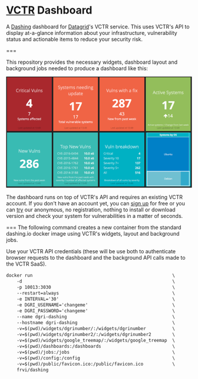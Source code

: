 # [VCTR](http://datagridsys.com/vctr/) Dashboard

A [Dashing](http://dashing.io) dashboard for [Datagrid](http://datagridsys.com/)'s VCTR service. This uses VCTR's API to display at-a-glance information about your infrastructure, vulnerability status and actionable items to reduce your security risk.

===

This repository provides the necessary widgets, dashboard layout and background jobs needed to produce a dashboard like this:


![Alt](/example.png "Example")


The dashboard runs on top of VCTR's API and requires an existing VCTR account. If you don't have an account yet, you can [sign up](http://www.datagridsys.com/beta-reg) for free or you can [try](https://ace.datagridsys.com/) our anonymous, no registration, nothing to install or download version and check your system for vulnerabilities in a matter of seconds.

===
The following command creates a new container from the standard dashing.io docker image using VCTR's widgets, layout and background jobs.

Use your VCTR API credentials (these will be use both to authenticate browser requests to the dashboard and the background API calls made to the VCTR SaaS).


```
docker run                                                     \
    -d                                                         \
    -p 10013:3030                                              \
    --restart=always                                           \
    -e INTERVAL='30'                                           \
    -e DGRI_USERNAME='changeme'                                \
    -e DGRI_PASSWORD='changeme'                                \
    --name dgri-dashing                                        \
    --hostname dgri-dashing                                    \
    -v=$(pwd)/widgets/dgrinumber/:/widgets/dgrinumber          \
    -v=$(pwd)/widgets/dgrinumber2/:/widgets/dgrinumber2        \
    -v=$(pwd)/widgets/google_treemap/:/widgets/google_treemap  \
    -v=$(pwd)/dashboards:/dashboards                           \
    -v=$(pwd)/jobs:/jobs                                       \
    -v=$(pwd)/config:/config                                   \
    -v=$(pwd)/public/favicon.ico:/public/favicon.ico           \
    frvi/dashing
```
